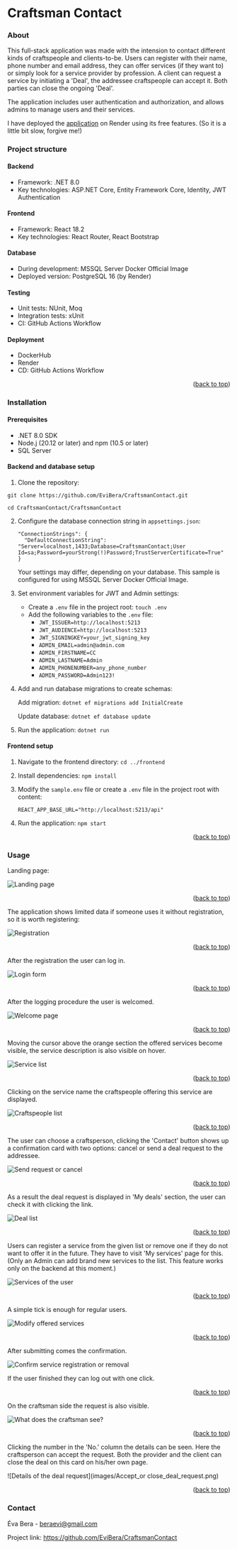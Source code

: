 <a name="readme-top"></a>

# Craftsman Contact



### About

This full-stack application was made with the intension to contact different kinds of craftspeople and clients-to-be. Users can register with their name, phone number and email address, they can offer services (if they want to) or simply look for a service provider by profession. A client can request a service by initiating a 'Deal', the addressee craftspeople can accept it. Both parties can close the ongoing 'Deal'.

The application includes user authentication and authorization, and allows admins to manage users and their services.

I have deployed the [application](https://craftsmen.onrender.com/) on Render using its free features. (So it is a little bit slow, forgive me!)



### Project structure

#### Backend

- Framework: .NET 8.0
- Key technologies: ASP.NET Core, Entity Framework Core, Identity, JWT Authentication 

#### Frontend

- Framework: React 18.2
- Key technologies: React Router, React Bootstrap

#### Database

- During development: MSSQL Server Docker Official Image
- Deployed version: PostgreSQL 16 (by Render)

#### Testing

- Unit tests: NUnit, Moq
- Integration tests: xUnit
- CI: GitHub Actions Workflow

#### Deployment

- DockerHub
- Render
- CD: GitHub Actions Workflow

<p align="right">(<a href="#readme-top">back to top</a>)</p>

### Installation

#### Prerequisites

- .NET 8.0 SDK
- Node.j (20.12 or later) and npm (10.5 or later)
- SQL Server

#### Backend and database setup

1.  Clone the repository: 

   `git clone https://github.com/EviBera/CraftsmanContact.git`

   `cd CraftsmanContact/CraftsmanContact`

2. Configure the database connection string in `appsettings.json`:

   ```
   "ConnectionStrings": {
     "DefaultConnectionString": "Server=localhost,1433;Database=CraftsmanContact;User Id=sa;Password=yourStrong(!)Password;TrustServerCertificate=True"
   }
   ```

   Your settings may differ, depending on your database. This sample is configured for using MSSQL Server Docker Official Image.

3. Set environment variables for JWT and Admin settings: 

   - Create a `.env` file in the project root: `touch .env`
   - Add the following variables to the `.env` file:
     - `JWT_ISSUER=http://localhost:5213`
     - `JWT_AUDIENCE=http://localhost:5213`
     - `JWT_SIGNINGKEY=your_jwt_signing_key`
     - `ADMIN_EMAIL=admin@admin.com`
     - `ADMIN_FIRSTNAME=CC`
     - `ADMIN_LASTNAME=Admin`
     - `ADMIN_PHONENUMBER=any_phone_number`
     - `ADMIN_PASSWORD=Admin123!`

4. Add and run database migrations to create schemas: 

   Add migration: `dotnet ef migrations add InitialCreate`

   Update database: `dotnet ef database update`

5. Run the application: `dotnet run`

#### Frontend setup

1. Navigate to the frontend directory: `cd ../frontend`

2. Install dependencies: `npm install`

3. Modify the `sample.env` file or create a `.env` file in the project root with content:

   `REACT_APP_BASE_URL="http://localhost:5213/api"`

4. Run the application: `npm start`



<p align="right">(<a href="#readme-top">back to top</a>)</p>

### Usage

Landing page:

![Landing page](images/Landing_page.png)

<p align="right">(<a href="#readme-top">back to top</a>)</p>

The application shows limited data if someone uses it without registration, so it is worth registering:

![Registration](images/Registration_fill.png)

<p align="right">(<a href="#readme-top">back to top</a>)</p>

After the registration the user can log in.

![Login form](images/Login_fill.png)

<p align="right">(<a href="#readme-top">back to top</a>)</p>

After the logging procedure the user is welcomed.

![Welcome page](images/Welcome_page.png)

<p align="right">(<a href="#readme-top">back to top</a>)</p>

Moving the cursor above the orange section the offered services become visible, the service description is also visible on hover.

![Service list](images/Service_selector.png)

<p align="right">(<a href="#readme-top">back to top</a>)</p>

Clicking on the service name the craftspeople offering this service are displayed.

![Craftspeople list](images/Craftspeople_by_service.png)

<p align="right">(<a href="#readme-top">back to top</a>)</p>

The user can choose a craftsperson, clicking the 'Contact' button shows up a confirmation card with two options: cancel or send a deal request to the addressee.

![Send request or cancel](images/Contact_card.png)

<p align="right">(<a href="#readme-top">back to top</a>)</p>

As a result the deal request is displayed in 'My deals' section, the user can check it with clicking the link.

![Deal list](images/Deal_list.png)

<p align="right">(<a href="#readme-top">back to top</a>)</p>

Users can register a service from the given list or remove one if they do not want to offer it in the future. They have to visit 'My services' page for this. (Only an Admin can add brand new services to the list. This feature works only on the backend at this moment.)

![Services of the user](images/Registering_services.png)

<p align="right">(<a href="#readme-top">back to top</a>)</p>

A simple tick is enough for regular users.

![Modify offered services](images/Adding_service.png)

<p align="right">(<a href="#readme-top">back to top</a>)</p>

After submitting comes the confirmation.

![Confirm service registration or removal](images/Confirm_service_registration.png)

If the user finished they can log out with one click.

<p align="right">(<a href="#readme-top">back to top</a>)</p>

On the craftsman side the request is also visible.

![What does the craftsman see?](images/Craftsmen_deals.png)

<p align="right">(<a href="#readme-top">back to top</a>)</p>

Clicking the number in the 'No.' column the details can be seen. Here the craftsperson can accept the request. Both the provider and the client can close the deal on this card on his/her own page.

![Details of the deal request](images/Accept_or close_deal_request.png)

<p align="right">(<a href="#readme-top">back to top</a>)</p>



### Contact

Éva Bera - beraevi@gmail.com

Project link: https://github.com/EviBera/CraftsmanContact